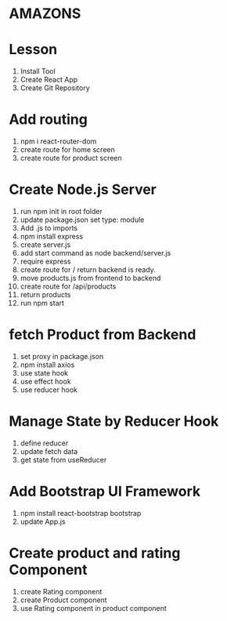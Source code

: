 # AMAZONS

# Lesson

1. Install Tool
2. Create React App
3. Create Git Repository


# Add routing 
1. npm i react-router-dom 
2. create route for home screen 
3. create route for product screen 


# Create Node.js Server 
1. run npm init in root folder 
2. update package.json set type: module 
3. Add .js to imports 
4. npm install express 
5. create server.js 
6. add start command as node backend/server.js 
7. require express
8. create route for / return backend is ready.
9. move products.js from frontend to backend 
10. create route for /api/products
11. return products 
12. run npm start


# fetch Product from Backend 
1. set proxy in package.json
2. npm install axios 
3. use state hook
4. use effect hook 
5. use reducer hook 


# Manage State by Reducer Hook
1. define reducer
2. update fetch data
3. get state from useReducer

# Add Bootstrap UI Framework
1. npm install react-bootstrap bootstrap
2. update App.js

# Create product and rating Component
1. create Rating component 
2. create Product component
3. use Rating component in product component

